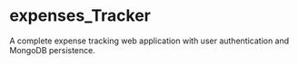 # expenses_Tracker
A complete expense tracking web application with user authentication and MongoDB persistence.


